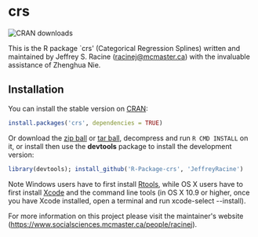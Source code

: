 # crs

![CRAN downloads](https://cranlogs.r-pkg.org/badges/grand-total/crs)

This is the R package `crs' (Categorical Regression Splines) written and maintained by Jeffrey S. Racine (racinej@mcmaster.ca) with the invaluable assistance of Zhenghua Nie.

## Installation

You can install the stable version on [CRAN](https://cran.r-project.org/package=crs):

```r
install.packages('crs', dependencies = TRUE)
```

Or download the [zip ball](https://github.com/JeffreyRacine/R-Package-crs/zipball/master) or [tar ball](https://github.com/JeffreyRacine/R-Package-crs/tarball/master), decompress and run `R CMD INSTALL` on it, or install then use the **devtools** package to install the development version:

```r
library(devtools); install_github('R-Package-crs', 'JeffreyRacine')
```

Note Windows users have to first install [Rtools](https://cran.r-project.org/bin/windows/Rtools/), while OS X users have to first install [Xcode](https://apps.apple.com/us/app/xcode/id497799835) and the command line tools (in OS X 10.9 or higher, once you have Xcode installed, open a terminal and run xcode-select --install).

For more information on this project please visit the maintainer's website (https://www.socialsciences.mcmaster.ca/people/racinej).

